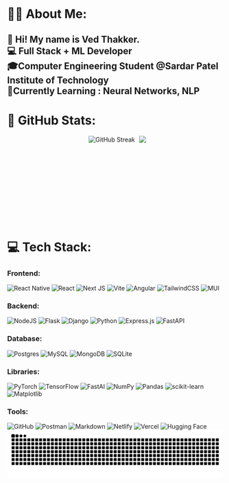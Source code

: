 # 👨‍💻 About Me:
<h2 align="left">
  👋 Hi! My name is Ved Thakker.<br>
  💻 Full Stack + ML Developer<br>
  🎓Computer Engineering Student @Sardar Patel Institute of Technology<br>
  🔭Currently Learning : Neural Networks, NLP </h2>
  
# 🚀 GitHub Stats:
<div align="center">
  <div style="display: flex; justify-content: center; align-items: flex-start; gap: 10; flex-wrap: wrap;">
  <img hspace="10" src="https://streak-stats.demolab.com?user=godfather979&theme=blue-green" alt="GitHub Streak" style="height: 200px;" />
  <img src="https://github-readme-stats.vercel.app/api/top-langs/?username=godfather979&layout=compact&theme=blue-green&size_weight=0.5&count_weight=0.5" style="height: 200px;" />
</div>
</div>

# 💻 Tech Stack:
### Frontend:
![React Native](https://img.shields.io/badge/react_native-%2320232a.svg?style=flat&logo=react&logoColor=%2361DAFB) ![React](https://img.shields.io/badge/react-%2320232a.svg?style=flat&logo=react&logoColor=%2361DAFB) ![Next JS](https://img.shields.io/badge/Next-black?style=flat&logo=next.js&logoColor=white)  ![Vite](https://img.shields.io/badge/vite-%23646CFF.svg?style=flat&logo=vite&logoColor=white) ![Angular](https://img.shields.io/badge/angular-%23DD0031.svg?style=flat&logo=angular&logoColor=white) ![TailwindCSS](https://img.shields.io/badge/tailwindcss-%2338B2AC.svg?style=flat&logo=tailwind-css&logoColor=white) ![MUI](https://img.shields.io/badge/MUI-%230081CB.svg?style=flat&logo=mui&logoColor=white)
### Backend: 
![NodeJS](https://img.shields.io/badge/node.js-6DA55F?style=flat&logo=node.js&logoColor=white) ![Flask](https://img.shields.io/badge/flask-%23000.svg?style=flat&logo=flask&logoColor=white)  ![Django](https://img.shields.io/badge/django-%23092E20.svg?style=flat&logo=django&logoColor=white) ![Python](https://img.shields.io/badge/python-3670A0?style=flat&logo=python&logoColor=ffdd54) ![Express.js](https://img.shields.io/badge/express.js-%23404d59.svg?style=flat&logo=express&logoColor=%2361DAFB) ![FastAPI](https://img.shields.io/badge/FastAPI-005571?style=flat&logo=fastapi) 
### Database: 
![Postgres](https://img.shields.io/badge/postgres-%23316192.svg?style=flat&logo=postgresql&logoColor=white) ![MySQL](https://img.shields.io/badge/mysql-4479A1.svg?style=flat&logo=mysql&logoColor=white) ![MongoDB](https://img.shields.io/badge/MongoDB-%234ea94b.svg?style=flat&logo=mongodb&logoColor=white) ![SQLite](https://img.shields.io/badge/sqlite-%2307405e.svg?style=flat&logo=sqlite&logoColor=white) 
### Libraries:
![PyTorch](https://img.shields.io/badge/PyTorch-%23EE4C2C.svg?style=flat&logo=PyTorch&logoColor=white)  ![TensorFlow](https://img.shields.io/badge/TensorFlow-%23FF6F00.svg?style=flat&logo=TensorFlow&logoColor=white) ![FastAI](https://img.shields.io/badge/FastAI-%23ffffff.svg?style=flat&logo=PyTorch&logoColor=black) ![NumPy](https://img.shields.io/badge/numpy-%23013243.svg?style=flat&logo=numpy&logoColor=white) ![Pandas](https://img.shields.io/badge/pandas-%23150458.svg?style=flat&logo=pandas&logoColor=white) ![scikit-learn](https://img.shields.io/badge/scikit--learn-%23F7931E.svg?style=flat&logo=scikit-learn&logoColor=white) ![Matplotlib](https://img.shields.io/badge/Matplotlib-%23ffffff.svg?style=flat&logo=Matplotlib&logoColor=black) 
### Tools:
![GitHub](https://img.shields.io/badge/github-%23121011.svg?style=flat&logo=github&logoColor=white) ![Postman](https://img.shields.io/badge/Postman-FF6C37?style=flat&logo=postman&logoColor=white)
 ![Markdown](https://img.shields.io/badge/markdown-%23000000.svg?style=flat&logo=markdown&logoColor=white)  ![Netlify](https://img.shields.io/badge/netlify-%230D9488.svg?style=flat&logo=netlify&logoColor=#00C7B7) ![Vercel](https://img.shields.io/badge/vercel-%23000000.svg?style=flat&logo=vercel&logoColor=white)  ![Hugging Face](https://img.shields.io/badge/hugging%20face-%23FFAA00.svg?style=flat&logo=huggingface&logoColor=white)
<img src="https://raw.githubusercontent.com/godfather979/godfather979/output/snake.svg" alt="Snake animation" />


